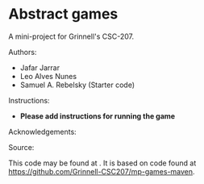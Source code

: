 # Abstract games

A mini-project for Grinnell's CSC-207.

Authors:

* Jafar Jarrar
* Leo Alves Nunes
* Samuel A. Rebelsky (Starter code)

Instructions:

* **Please add instructions for running the game**

Acknowledgements:

Source:

This code may be found at <URL>. It is based on code found at <https://github.com/Grinnell-CSC207/mp-games-maven>.
